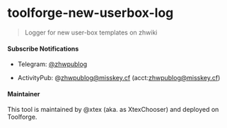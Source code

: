 # toolforge-new-userbox-log

> Logger for new user-box templates on zhwiki

#### Subscribe Notifications

* Telegram: [@zhwpublog](https://t.me/zhwpublog)

* ActivityPub: @zhwpublog@misskey.cf (acct:zhwpublog@misskey.cf)

#### Maintainer

This tool is maintained by @xtex (aka. as XtexChooser) and deployed on Toolforge.

